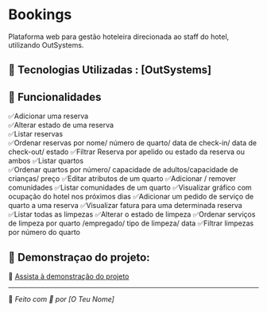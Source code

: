 # Bookings
Plataforma web para gestão hoteleira direcionada ao staff do hotel, utilizando OutSystems.
 
## 🚀 Tecnologias Utilizadas : [OutSystems]    

## 📌 Funcionalidades  
✅Adicionar uma reserva  
✅Alterar estado de uma reserva  
✅Listar reservas  
✅Ordenar reservas por nome/ número de quarto/ data de check-in/ data de check-out/ estado 
✅Filtrar Reserva por apelido ou estado da reserva ou ambos 
✅Listar quartos  
✅Ordenar quartos por número/ capacidade de adultos/capacidade de crianças/ preço 
✅Editar atributos de um quarto
✅Adicionar / remover comunidades
✅Listar comunidades de um quarto
✅Visualizar gráfico com ocupação do hotel nos próximos dias
✅Adicionar um pedido de serviço de quarto a uma reserva
✅Visualizar fatura para uma determinada reserva
✅Listar todas as limpezas 
✅Alterar o estado de limpeza 
✅Ordenar serviços de limpeza por quarto /empregado/ tipo de limpeza/ data
✅Filtrar limpezas por número do quarto

## 📸 Demonstraçao do projeto:

🎥 [Assista à demonstração do projeto](https://drive.google.com/file/d/SEU_VIDEO_ID/view)


---  

🚀 _Feito com 💙 por [O Teu Nome]_
